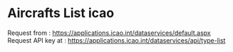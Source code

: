 # Aircrafts List icao 
Request from : https://applications.icao.int/dataservices/default.aspx
Request API key at : https://applications.icao.int/dataservices/api/type-list
